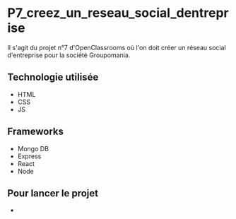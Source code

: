 # P7_creez_un_reseau_social_dentreprise

Il s'agit du projet n°7 d'OpenClassrooms où l'on doit créer un réseau social d'entreprise pour la société Groupomania.

## Technologie utilisée 

- HTML
- CSS
- JS

## Frameworks

- Mongo DB
- Express
- React
- Node

## Pour lancer le projet 

-
